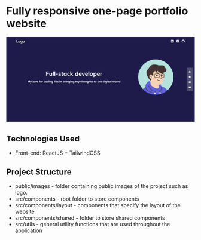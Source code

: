 # Fully responsive one-page portfolio website
![Screenshot](https://github.com/AzizbekAvazov/reactjs-tailwind-portfolio-onepage/blob/main/screenshot.png)

## Technologies Used

- Front-end: ReactJS + TailwindCSS

## Project Structure

* public/images - folder containing public images of the project such as logo.
* src/components - root folder to store components
* src/components/layout - components that specify the layout of the website
* src/components/shared - folder to store shared components
* src/utils - general utility functions that are used throughout the application
